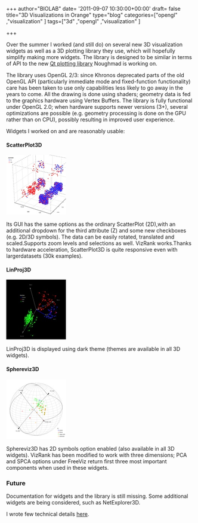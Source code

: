 +++
author="BIOLAB"
date= '2011-09-07 10:30:00+00:00'
draft= false
title="3D Visualizations in Orange"
type="blog"
categories=["opengl" ,"visualization" ]
tags=["3d" ,"opengl" ,"visualization" ]

+++

Over the summer I worked (and still do) on several new 3D visualization widgets as well as a 3D plotting library they use, which will hopefully simplify making more widgets. The library is designed to be similar in terms of API to the new [Qt plotting library](/blog/2011/09/03/gsoc-review-visualizations-with-qt/) Noughmad is working on.

The library uses OpenGL 2/3: since Khronos deprecated parts of the old OpenGL API (particularly immediate mode and fixed-function functionality) care has been taken to use only capabilities less likely to go away in the years to come. All the drawing is done using shaders; geometry data is fed to the graphics hardware using Vertex Buffers. The library is fully functional under OpenGL 2.0; when hardware supports newer versions (3+), several optimizations are possible (e.g. geometry processing is done on the GPU rather than on CPU), possibly resulting in improved user experience.

Widgets I worked on and are reasonably usable:

#### ScatterPlot3D

![](/images/2011/09/06/scatterplot3d.png__160x160_q95_crop_subject_location-291%2C305.jpg)

Its GUI has the same options as the ordinary ScatterPlot (2D),with an additional dropdown for the third attribute (Z) and some new checkboxes (e.g. 2D/3D symbols). The data can be easily rotated, translated and scaled.Supports zoom levels and selections as well. VizRank works.Thanks to hardware acceleration, ScatterPlot3D is quite responsive even with largerdatasets (30k examples).

#### LinProj3D

![](/images/2011/09/06/linproj3d.png__160x160_q95_crop.jpg)

LinProj3D is displayed using dark theme (themes are available in all 3D widgets).

#### Sphereviz3D

![](/images/2011/09/06/sphereviz.png__160x160_q95_crop.jpg)

Sphereviz3D has 2D symbols option enabled (also available in all 3D widgets). VizRank has been modified to work with three dimensions; PCA and SPCA options under FreeViz return first three most important components when used in these widgets.

### Future

Documentation for widgets and the library is still missing. Some additional widgets are being considered, such as NetExplorer3D.

I wrote few technical details [here](http://matejd.github.com/).
